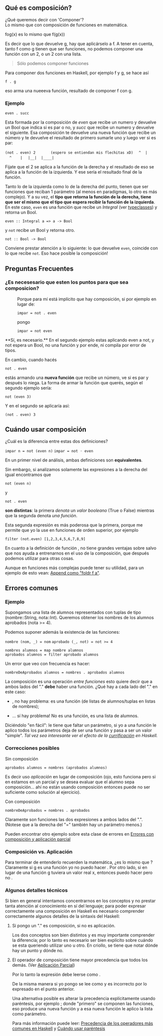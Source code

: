 Qué es composición?
-------------------

¿Qué queremos decir con 'Componer'?  
Lo mismo que con composición de funciones en matemática.

fog(x) es lo mismo que f(g(x))

Es decir que lo que devuelve g, hay que aplicárselo a f. A tener en cuenta, tanto f como g tienen que ser funciones, no podemos componer una función con un 2, o un 2 con una lista.

> Sólo podemos componer funciones

Para componer dos funciones en Haskell, por ejemplo f y g, se hace así

`f . g`

eso arma una nueeeva función, resultado de componer f con g.

### Ejemplo

`even . succ`

Esta formada por la composición de *even* que recibe un numero y devuelve un Bool que indica si es par o no, y *succ* que recibe un numero y devuelve el siguiente. Esa composición te devuelve una nueva función que recibe un número y te devuelve el resultado de primero sumarle uno y luego ver si es par:

`(not . even) 2       (espero se entiendan mis flechitas xD)`
`  ^  |  ^    |`
`  |__|  |____|`
` `

Fijate que el 2 se aplica a la función de la derecha y el resultado de eso se aplica a la función de la izquierda. Y ese sería el resultado final de la función.

Tanto lo de la izquierda como lo de la derecha del punto, tienen que ser funciones que reciban 1 parámetro (al menos en paradigmas, lo otro es más complejo). Y a su vez, el **tipo que retorna la función de la derecha, tiene que ser el mismo que el tipo que espera recibir la función de la izquierda**. En este caso, `even` es una función que recibe un *Integral* (ver [typeclasses](typeclasses.html)) y retorna un Bool.

`even :: Integral a => a -> Bool`

y `not` recibe un Bool y retorna otro.

`not :: Bool -> Bool`

Conviene prestar atención a lo siguiente: lo que devuelve `even`, coincide con lo que recibe `not`. Eso hace posible la composición!

Preguntas Frecuentes
--------------------

### ¿Es necesesario que esten los puntos para que sea composicion?

<dl>
<dd>
Porque para mí está implícito que hay composición, si por ejemplo en lugar de:

`impar = not . even`

pongo

`impar = not even`

</dl>
**Sí, es necesario.** En el segundo ejemplo estas aplicando even a not, y not espera un Bool, no una función y por ende, ni compila por error de tipos.

En cambio, cuando hacés

`not . even`

estás armando una **nueva función** que recibe un número, ve si es par y después lo niega. La forma de armar la función que querés, según el segundo ejemplo sería:

`not (even 3)`

Y en el segundo se aplicaría así:

`(not . even) 3`

Cuándo usar composición
-----------------------

¿Cuál es la diferencia entre estas dos definiciones?

`impar n = not (even n)`
`impar = not ◦ even`

En un primer nivel de análisis, ambas definiciones son **equivalentes**.

Sin embargo, si analizamos solamente las expresiones a la derecha del igual encontramos que

`not (even n) `

y

`not . even`

**son distintas**: la primera *denota* un *valor booleano* (True o False) mientras que la segunda denota *una función*.

Esta segunda expresión es más poderosa que la primera, porque me permite que yo la use en funciones de orden superior, por ejemplo

`filter (not.even) [1,2,3,4,5,6,7,8,9]`

En cuanto a la definición de función , no tiene grandes ventajas sobre salvo que nos ayuda a entrenarnos en el uso de la composición, que después podemos utilizar para otras cosas.

Aunque en funciones más complejas puede tener su utilidad, para un ejemplo de esto vean: [Append como "foldr f a"](Append_como_"foldr_f_a" "wikilink").

Errores comunes
---------------

### Ejemplo

Supongamos una lista de alumnos representados con tuplas de tipo (nombre::String, nota::Int). Queremos obtener los nombres de los alumnos aprobados (nota &gt;= 4).

Podemos suponer además la existencia de las funciones:

`nombre (nom, _) = nom`
`aprobado (_, not) = not >= 4`

`nombres alumnos = map nombre alumnos`
`aprobados alumnos = filter aprobado alumnos`

Un error que veo con frecuencia es hacer:

`nombreDeAprobados alumnos = nombres . aprobados alumnos`

La composición es una operación *entre funciones* esto quiere decir que a ambos lados del "." **debe** haber una función. ¿Qué hay a cada lado del "." en este caso:

-   , no hay problema: es una función (de listas de alumnos/tuplas en listas de nombres);

-   ... sí hay problema! No es una función, es una lista de alumnos.

Diciéndolo "en fácil": le tiene que faltar un parámetro, si yo a una función le aplico todos los parámetros deja de ser una función y pasa a ser un valor "simple". *Tal vez sea interesante ver el efecto de la [currificación](currificacion.html) en Haskell.*

### Correcciones posibles

Sin composición  

`aprobados alumnos = nombres (aprobados alumnos)`

  
Es decir uso *aplicación* en lugar de composición (ojo, esto funciona pero si en estamos en un parcial y se desea evaluar que el alumno sepa composición... ahí no están usando composición entonces puede no ser suficiente como solución al ejercicio).

Con composición  

`nombreDeAprobados = nombres . aprobados`

  
Claramente son funciones las dos expresiones a ambos lados del ".". (Notese que a la derecha del "=" también hay un parámetro menos.)

Pueden encontrar otro ejemplo sobre esta clase de errores en [ Errores con composición y aplicación parcial](errores-comunes-al-comenzar-a-trabajar-con-haskell-composicion-y-aplicacion-parcial.html)

### Composición vs. Aplicación

Para terminar de entenderlo recuerden la matemática, ¿es lo mismo que ? Claramente si g es una función yo no puedo hacer . Por otro lado, si en lugar de una función g tuviera un valor real x, entonces puedo hacer pero no .

### Algunos detalles técnicos

Si bien en general intentamos concentrarnos en los conceptos y no prestar tanta atención al conocimiento en sí del lenguaje; para poder expresar correctamente una composición en Haskell es necesario comprender correctamente algunos detalles de la sintaxis del Haskell:

1.  Si pongo un "." es composición, si no es aplicación.
      
    Los dos conceptos son bien distintos y es muy importante comprender la diferencia; por lo tanto es necesario ser bien explícito sobre cuándo se esta queriendo utilizar uno u otro. En criollo, se tiene que notar dónde hay un punto y dónde no.

2.  El operador de composición tiene mayor precedencia que todos los demás. (Ver [Aplicación Parcial](aplicacion-parcial.html))
      
    Por lo tanto la expresión debe leerse como .

    De la misma manera si yo pongo se lee como y es incorrecto por lo expresado en el punto anterior.

    Una alternativa posible es alterar la precedencia explícitamente usando paréntesis, por ejemplo ; donde "primero" se componen las funciones, eso produce una nueva función y a esa nueva función le aplico la lista como parámetro.

    Para más información puede leer: [Precedencia de los operadores más comunes en Haskell](precedencia-de-los-operadores-mas-comunes-en-haskell.html) y [Cuándo usar paréntesis](cuando-usar-parentesis.html)


